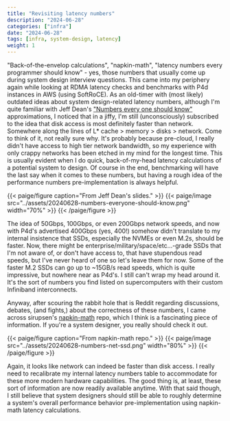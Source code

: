 ```yaml
---
title: "Revisiting latency numbers"
description: "2024-06-28"
categories: ["infra"]
date: "2024-06-28"
tags: [infra, system-design, latency]
weight: 1
---
```


"Back-of-the-envelop calculations", "napkin-math", "latency numbers every programmer should know" - yes, those numbers that usually come up during system design interview questions. This came into my periphery again while looking at RDMA latency checks and benchmarks with P4d instances in AWS (using SoftRoCE). As an old-timer with (most likely) outdated ideas about system design-related latency numbers, although I'm quite familiar with Jeff Dean's ["Numbers every one should know"](https://www.cs.cornell.edu/projects/ladis2009/talks/dean-keynote-ladis2009.pdf) approximations, I noticed that in a jiffy, I'm still (unconsciously) subscribed to the idea that disk access is most definitely faster than network. Somewhere along the lines of L* cache > memory > disks > network. Come to think of it, not really sure why. It's probably because pre-cloud, I really didn't have access to high tier network bandwidth, so my experience with only crappy networks has been etched in my mind for the longest time. This is usually evident when I do quick, back-of-my-head latency calculations of a potential system to design. Of course in the end, benchmarking will have the last say when it comes to these numbers, but having a rough idea of the performance numbers pre-implementation is always helpful.

{{< paige/figure caption="From Jeff Dean's slides." >}}
{{< paige/image src="../assets/20240628-numbers-everyone-should-know.png" width="70%" >}}
{{< /paige/figure >}}

The idea of 50Gbps, 100Gbps, or even 200Gbps network speeds, and now with P4d's advertised 400Gbps (yes, 400!) somehow didn't translate to my internal insistence that SSDs, especially the NVMEs or even M.2s, should be faster. Now, there might be enterprise/military/space/etc...-grade SSDs that I'm not aware of, or don't have access to, that have stupendous read speeds, but I've never heard of one so let's leave them for now. Some of the faster M.2 SSDs can go up to ~15GB/s read speeds, which is quite impressive, but nowhere near as P4d's. I still can't wrap my head around it. It's the sort of numbers you find listed on supercomputers with their custom Infiniband interconnects.

Anyway, after scouring the rabbit hole that is Reddit regarding discussions, debates, (and fights,) about the correctness of these numbers, I came across sirupsen's [napkin-math](https://github.com/sirupsen/napkin-math) repo, which I think is a fascinating piece of information. If you're a system designer, you really should check it out.

{{< paige/figure caption="From napkin-math repo." >}}
{{< paige/image src="../assets/20240628-numbers-net-ssd.png" width="80%" >}}
{{< /paige/figure >}}

Again, it looks like network can indeed be faster than disk access. I really need to recalibrate my internal latency numbers table to accommodate for these more modern hardware capabilities. The good thing is, at least, these sort of information are now readily available anytime. With that said though, I still believe that system designers should still be able to roughly determine a system's overall performance behavior pre-implementation using napkin-math latency calculations.

<br>
